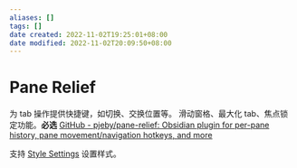 ```yaml
---
aliases: []
tags: []
date created: 2022-11-02T19:25:01+08:00
date modified: 2022-11-02T20:09:50+08:00
---
```


# Pane Relief

为 tab 操作提供快捷键，如切换、交换位置等。
滑动窗格、最大化 tab、焦点锁定功能。**必选**
[GitHub - pjeby/pane-relief: Obsidian plugin for per-pane history, pane movement/navigation hotkeys, and more](https://github.com/pjeby/pane-relief)

支持 [Style Settings](Style%20Settings.md) 设置样式。
